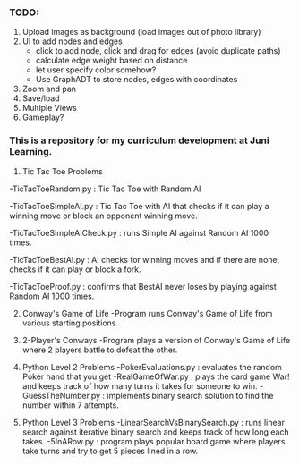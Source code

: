 ### TODO:

1. Upload images as background (load images out of photo library) 
2. UI to add nodes and edges 
   - click to add node, click and drag for edges (avoid duplicate paths)
   - calculate edge weight based on distance
   - let user specify color somehow?
   - Use GraphADT to store nodes, edges with coordinates
3. Zoom and pan
4. Save/load
5. Multiple Views
6. Gameplay?


### This is a repository for my curriculum development at Juni Learning. 

1. Tic Tac Toe Problems

  -TicTacToeRandom.py : Tic Tac Toe with Random AI
  
  -TicTacToeSimpleAI.py : Tic Tac Toe with AI that checks if it can play a winning move or block an opponent winning move. 
  
  -TicTacToeSimpleAICheck.py : runs Simple AI against Random AI 1000 times.
  
  -TicTacToeBestAI.py : AI checks for winning moves and if there are none, checks if it can play or block a fork.
  
  -TicTacToeProof.py : confirms that BestAI never loses by playing against Random AI 1000 times.
  
2. Conway's Game of Life
  -Program runs Conway's Game of Life from various starting positions
  
3. 2-Player's Conways
  -Program plays a version of Conway's Game of Life where 2 players battle to defeat the other.
  
4. Python Level 2 Problems
  -PokerEvaluations.py : evaluates the random Poker hand that you get
  -RealGameOfWar.py : plays the card game War! and keeps track of how many turns it takes for someone to win.
  -GuessTheNumber.py : implements binary search solution to find the number within 7 attempts.
  
5. Python Level 3 Problems
  -LinearSearchVsBinarySearch.py : runs linear search against iterative binary search and keeps track of how long each takes. 
  -5InARow.py : program plays popular board game where players take turns and try to get 5 pieces lined in a row.
